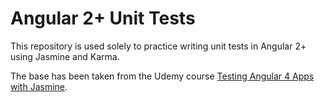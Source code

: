# Angular 2+ Unit Tests

This repository is used solely to practice writing unit tests in Angular 2+ using Jasmine and Karma.

The base has been taken from the Udemy course [Testing Angular 4 Apps with Jasmine](https://www.udemy.com/course/testing-angular-apps/).
